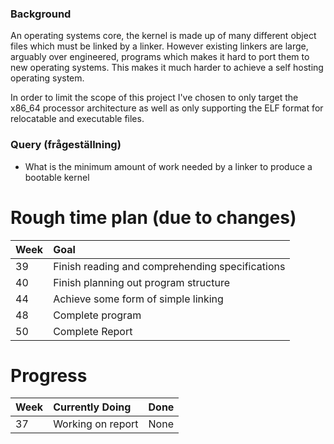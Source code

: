 ### Background

An operating systems core, the kernel is made up of many different object files which must be linked by a linker. However existing linkers are large, arguably over engineered, programs which makes it hard to port them to new operating systems. This makes it much harder to achieve a self hosting operating system.

In order to limit the scope of this project I've chosen to only target the x86_64 processor architecture as well as only supporting the ELF format for relocatable and executable files.

### Query (frågeställning)

* What is the minimum amount of work needed by a linker to produce a bootable kernel

# Rough time plan (due to changes)

| Week | Goal |
| :--- | :--- |
| 39   | Finish reading and comprehending specifications |
| 40   | Finish planning out program structure |
| 44   | Achieve some form of simple linking |
| 48   | Complete program |
| 50   | Complete Report |

# Progress

| Week | Currently Doing | Done |
| :--- | :-------------- | :--- |
| 37   | Working on report | None |
